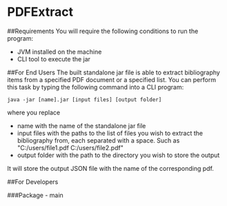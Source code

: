 # PDFExtract

##Requirements
You will require the following conditions to run the program:
- JVM installed on the machine
- CLI tool to execute the jar

##For End Users
The built standalone jar file is able to extract bibliography items from a specified PDF document or a specified list. You can perform this task by typing the following command into a CLI program:

    java -jar [name].jar [input files] [output folder]

where you replace
- name with the name of the standalone jar file
- input files with the paths to the list of files you wish to extract the bibliography from, each separated with a space. Such as "C:/users/file1.pdf C:/users/file2.pdf"
- output folder with the path to the directory you wish to store the output

It will store the output JSON file with the name of the corresponding pdf.

##For Developers


###Package - main